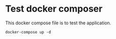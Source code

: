# Test docker composer

This docker compose file is to test the application.

```
docker-compose up -d
```
